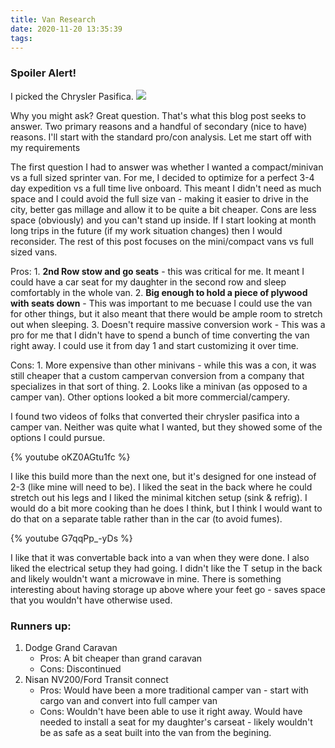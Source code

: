 ```yaml
---
title: Van Research
date: 2020-11-20 13:35:39
tags:
---
```


### Spoiler Alert!
I picked the Chrysler Pasifica.
![](chrysler_pasifica.jpg)


Why you might ask? Great question. That's what this blog post seeks to answer. Two primary reasons and a handful of secondary (nice to have) reasons. I'll start with the standard pro/con analysis. Let me start off with my requirements

The first question I had to answer was whether I wanted a compact/minivan vs a full sized sprinter van. For me, I decided to optimize for a perfect 3-4 day expedition vs a full time live onboard. This meant I didn't need as much space and I could avoid the full size van - making it easier to drive in the city, better gas millage and allow it to be quite a bit cheaper. Cons are less space (obviously) and you can't stand up inside. If I start looking at month long trips in the future (if my work situation changes) then I would reconsider. The rest of this post focuses on the mini/compact vans vs full sized vans.

Pros:
    1. **2nd Row stow and go seats** - this was critical for me. It meant I could have a car seat for my daughter in the second row and sleep comfortably in the whole van.
    2. **Big enough to hold a piece of plywood with seats down** - This was important to me becuase I could use the van for other things, but it also meant that there would be ample room to stretch out when sleeping.
    3. Doesn't require massive conversion work - This was a pro for me that I didn't have to spend a bunch of time converting the van right away. I could use it from day 1 and start customizing it over time.

Cons:
    1. More expensive than other minivans - while this was a con, it was still cheaper that a custom campervan conversion from a company that specializes in that sort of thing.
    2. Looks like a minivan (as opposed to a camper van). Other options looked a bit more commercial/campery.


I found two videos of folks that converted their chrysler pasifica into a camper van. Neither was quite what I wanted, but they showed some of the options I could pursue.

{% youtube oKZ0AGtu1fc %}

I like this build more than the next one, but it's designed for one instead of 2-3 (like mine will need to be). I liked the seat in the back where he could stretch out his legs and I liked the minimal kitchen setup (sink & refrig). I would do a bit more cooking than he does I think, but I think I would want to do that on a separate table rather than in the car (to avoid fumes).

{% youtube G7qqPp_-yDs %}

I like that it was convertable back into a van when they were done. I also liked the electrical setup they had going. I didn't like the T setup in the back and likely wouldn't want a microwave in mine. There is something interesting about having storage up above where your feet go - saves space that you wouldn't have otherwise used.

### Runners up:
1. Dodge Grand Caravan
    - Pros: A bit cheaper than grand caravan
    - Cons: Discontinued
2. Nisan NV200/Ford Transit connect
    - Pros: Would have been a more traditional camper van - start with cargo van and convert into full camper van
    - Cons: Wouldn't have been able to use it right away. Would have needed to install a seat for my daughter's carseat - likely wouldn't be as safe as a seat built into the van from the begining.
